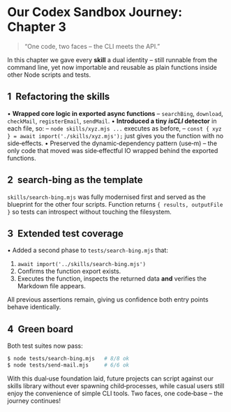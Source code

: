 # Our Codex Sandbox Journey: Chapter 3
> “One code, two faces – the CLI meets the API.”

In this chapter we gave every **skill** a dual identity – still runnable from the
command line, yet now importable and reusable as plain functions inside other
Node scripts and tests.

## 1  Refactoring the skills

• **Wrapped core logic in exported async functions**
  – `searchBing`, `download`, `checkMail`, `registerEmail`, `sendMail`.
• **Introduced a tiny *isCLI* detector** in each file, so:
  – `node skills/xyz.mjs ...` executes as before,
  – `const { xyz } = await import('./skills/xyz.mjs');` just gives you the
    function with no side‑effects.
• Preserved the dynamic‑dependency pattern (use‑m) – the only code that moved
  was side‑effectful IO wrapped behind the exported functions.

## 2  search‑bing as the template

`skills/search-bing.mjs` was fully modernised first and served as the blueprint
for the other four scripts.  Function returns `{ results, outputFile }` so tests
can introspect without touching the filesystem.

## 3  Extended test coverage

• Added a second phase to `tests/search-bing.mjs` that:
  1. `await import('../skills/search-bing.mjs')`
  2. Confirms the function export exists.
  3. Executes the function, inspects the returned data **and** verifies the
     Markdown file appears.

All previous assertions remain, giving us confidence both entry points behave
identically.

## 4  Green board

Both test suites now pass:

```bash
$ node tests/search-bing.mjs   # 8/8 ok
$ node tests/send-mail.mjs     # 6/6 ok
```

With this dual‑use foundation laid, future projects can script against our
skills library without ever spawning child‑processes, while casual users still
enjoy the convenience of simple CLI tools.  Two faces, one code‑base – the
journey continues!
